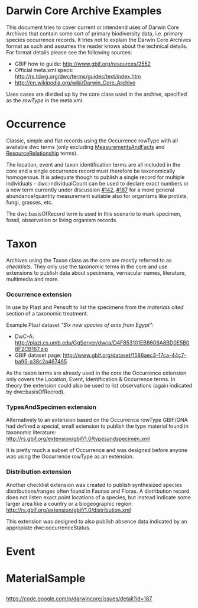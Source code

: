 Darwin Core Archive Examples
=============

This document tries to cover current or intendend uses of Darwin Core Archives that contain some sort of primary biodiversity data, i.e. primary species occurrence records. It tries not to explain the Darwin Core Archives format as such and assumes the reader knows about the technical details. For format details please see the following sources:

 * GBIF how to guide: http://www.gbif.org/resources/2552
 * Official meta.xml specs: http://rs.tdwg.org/dwc/terms/guides/text/index.htm
 * http://en.wikipedia.org/wiki/Darwin_Core_Archive

Uses cases are divided up by the core class used in the archive, specified as the *rowType* in the meta.xml.

# Occurrence
Classic, simple and flat records using the Occurrence rowType with all available dwc terms (only excluding [MeasurementsAndFacts](http://rs.gbif.org/extension/dwc/measurements_or_facts.xml) and [ResourceRelationship](http://rs.gbif.org/extension/dwc/resource_relation.xml) terms).

The location, event and taxon identification terms are all included in the core and a single occurrence record must therefore be taxonomically homogenous. It is adequate though to publish a single record for multiple individuals - dwc:individualCount can be used to declare exact numbers or a new term currently under discussion [#142](https://code.google.com/p/darwincore/issues/detail?id=142), [#187](https://code.google.com/p/darwincore/issues/detail?id=187) for a more general abundance/quantity measurement suitable also for organisms like protists, fungi, grasses, etc.

The dwc:basisOfRecord term is used in this scenario to mark specimen, fossil, observation or living organism records. 


# Taxon
Archives using the Taxon class as the core are mostly referred to as *checklists*. They only use the taxonomic terms in the core and use extensions to publish data about specimens, vernacular names, literature, multimedia and more.

### Occurrence extension
In use by Plazi and Pensoft to list the specimens from the *materials cited* section of a taxonomic treatment.

Example Plazi dataset *"Six new species of ants from Egypt"*:
 * DwC-A: http://plazi.cs.umb.edu/GgServer/dwca/D4F853101EB8608A8BD0E5B08F2CB167.zip
 * GBIF dataset page: http://www.gbif.org/dataset/1586aec3-17ca-44c7-ba95-a38c2a467465	

As the taxon terms are already used in the core the Occurrence extension only covers the Location, Event, Identification & Occurrence terms.
In theory the extension could also be used to list observations (again indicated by dwc:basisOfRecrod).

### TypesAndSpecimen extension
Alternatively to an extension based on the Occurrence rowType GBIF/GNA had defined a special, small extension to publish the type material found in taxonomic literature: http://rs.gbif.org/extension/gbif/1.0/typesandspecimen.xml

It is pretty much a subset of Occurrence and was designed before anyone was using the Occurrence rowType as an extension.

### Distribution extension
Another checklist extension was created to publish synthesized species distributions/ranges often found in Faunas and Floras. A distribution record does not listen exact point locations of a species, but instead indicate some larger area like a country or a biogeographic region: http://rs.gbif.org/extension/gbif/1.0/distribution.xml

This extension was designed to also publish absence data indicated by an appropiate dwc:occurrenceStatus.


# Event


# MaterialSample
##




https://code.google.com/p/darwincore/issues/detail?id=187
